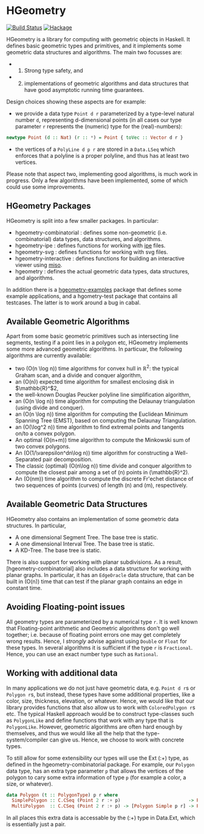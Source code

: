 HGeometry
=========

[![Build Status](https://travis-ci.org/noinia/hgeometry.svg?branch=master)](https://travis-ci.org/noinia/hgeometry)
[![Hackage](https://img.shields.io/hackage/v/hgeometry.svg)](https://hackage.haskell.org/package/hgeometry)

HGeometry is a library for computing with geometric objects in
Haskell. It defines basic geometric types and primitives, and it
implements some geometric data structures and algorithms. The main two
focusses are:

- 1. Strong type safety, and
- 2. implementations of geometric algorithms and data structures that
have good asymptotic running time guarantees.

Design choices showing these aspects are for example:

- we provide a data type `Point d r` parameterized by a
type-level natural number `d`, representing d-dimensional points (in all cases
our type parameter `r` represents the (numeric) type for the (real)-numbers):

```haskell
newtype Point (d :: Nat) (r :: *) = Point { toVec :: Vector d r }
```
- the vertices of a `PolyLine d p r` are stored in a `Data.LSeq` which enforces
that a polyline is a proper polyline, and thus has at least two vertices.

Please note that aspect two, implementing good algorithms, is much work in
progress. Only a few algorithms have been implemented, some of which could use
some improvements.

HGeometry Packages
------------------

HGeometry is split into a few smaller packages. In particular:

- hgeometry-combinatorial : defines some non-geometric
  (i.e. combinatorial) data types, data structures, and algorithms.
- hgeometry-ipe : defines functions for working with [ipe](http://ipe.otfried.org) files.
- hgeometry-svg : defines functions for working with svg files.
- hgeometry-interactive : defines functions for building an
  interactive viewer using [miso](https://haskell-miso.org).
- hgeometry : defines the actual geometric data types, data
  structures, and algorithms.

In addition there is a [hgeometry-examples](hgeometry-examples)
package that defines some example applications, and a hgometry-test
package that contains all testcases. The latter is to work around a
bug in cabal.

Available Geometric Algorithms
------------------------------

Apart from some basic geometric primitives such as intersecting
line segments, testing if a point lies in a polygon etc, HGeometry
implements some more advanced geometric algorithms. In particuar, the
following algorithms are currently available:

* two \(O(n \log n)\) time algorithms for convex hull in
  $\mathbb{R}^2$: the typical Graham scan, and a divide and conquer algorithm,
* an \(O(n)\) expected time algorithm for smallest enclosing disk in $\mathbb{R}^$2,
* the well-known Douglas Peucker polyline line simplification algorithm,
* an \(O(n \log n)\) time algorithm for computing the Delaunay triangulation
(using divide and conquer).
* an \(O(n \log n)\) time algorithm for computing the Euclidean Minimum Spanning
Tree (EMST), based on computing the Delaunay Triangulation.
* an \(O(\log^2 n)\) time algorithm to find extremal points and tangents on/to a
  convex polygon.
* An optimal \(O(n+m)\) time algorithm to compute the Minkowski sum of two convex
polygons.
* An \(O(1/\varepsilon^dn\log n)\) time algorithm for constructing a Well-Separated pair
  decomposition.
* The classic (optimal) \(O(n\log n)\) time divide and conquer algorithm to
  compute the closest pair among a set of \(n\) points in \(\mathbb{R}^2\).
* An \(O(nm)\) time algorithm to compute the discrete Fr\'echet
  distance of two sequences of points (curves) of length \(n\) and
  \(m\), respectively.

Available Geometric Data Structures
-----------------------------------

HGeometry also contains an implementation of some geometric data
structures. In particular,

* A one dimensional Segment Tree. The base tree is static.
* A one dimensional Interval Tree. The base tree is static.
* A KD-Tree. The base tree is static.

There is also support for working with planar subdivisions. As a
result, [hgeometry-combinatorial] also includes a data structure for
working with planar graphs. In particular, it has an `EdgeOracle` data
structure, that can be built in \(O(n)\) time that can test if the
planar graph contains an edge in constant time.


Avoiding Floating-point issues
-------------------------------

All geometry types are parameterized by a numerical type `r`. It is well known
that Floating-point arithmetic and Geometric algorithms don't go well together;
i.e. because of floating point errors one may get completely wrong
results. Hence, I *strongly* advise against using `Double` or `Float` for these
types. In several algorithms it is sufficient if the type `r` is
`Fractional`. Hence, you can use an exact number type such as `Rational`.


Working with additional data
----------------------------

In many applications we do not just have geometric data, e.g. `Point d r`s or
`Polygon r`s, but instead, these types have some additional properties, like a
color, size, thickness, elevation, or whatever. Hence, we would like that our
library provides functions that also allow us to work with `ColoredPolygon r`s
etc. The typical Haskell approach would be to construct type-classes such as
`PolygonLike` and define functions that work with any type that is
`PolygonLike`. However, geometric algorithms are often hard enough by
themselves, and thus we would like all the help that the type-system/compiler
can give us. Hence, we choose to work with concrete types.

To still allow for some extensibility our types will use the Ext (:+)
type, as defined in the hgeometry-combinatorial package. For example,
our `Polygon` data type, has an extra type parameter `p` that allows
the vertices of the polygon to cary some extra information of type `p`
(for example a color, a size, or whatever).

```haskell
data Polygon (t :: PolygonType) p r where
  SimplePolygon :: C.CSeq (Point 2 r :+ p)                         -> Polygon Simple p r
  MultiPolygon  :: C.CSeq (Point 2 r :+ p) -> [Polygon Simple p r] -> Polygon Multi  p r
```
In all places this extra data is accessable by the (:+) type in Data.Ext, which
is essentially just a pair.
